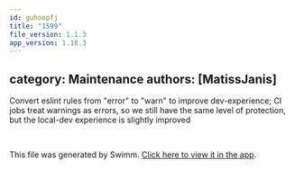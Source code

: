 ```yaml
---
id: guhoopfj
title: "1599"
file_version: 1.1.3
app_version: 1.18.3
---
```


## category: Maintenance authors: \[MatissJanis\]

Convert eslint rules from "error" to "warn" to improve dev-experience; CI jobs treat warnings as errors, so we still have the same level of protection, but the local-dev experience is slightly improved

<br/>

This file was generated by Swimm. [Click here to view it in the app](https://app.swimm.io/repos/Z2l0aHViJTNBJTNBYWN0dWFsJTNBJTNBc2FuanBhcmVlaw==/docs/guhoopfj).
